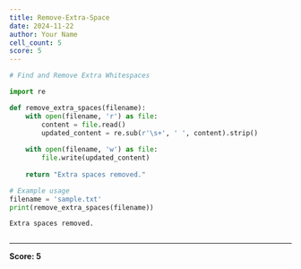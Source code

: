 ```yaml
---
title: Remove-Extra-Space
date: 2024-11-22
author: Your Name
cell_count: 5
score: 5
---
```


```python
# Find and Remove Extra Whitespaces
```


```python
import re
```


```python
def remove_extra_spaces(filename):
    with open(filename, 'r') as file:
        content = file.read()
        updated_content = re.sub(r'\s+', ' ', content).strip()
    
    with open(filename, 'w') as file:
        file.write(updated_content)
    
    return "Extra spaces removed."
```


```python
# Example usage
filename = 'sample.txt'
print(remove_extra_spaces(filename))
```

    Extra spaces removed.



```python

```


---
**Score: 5**
